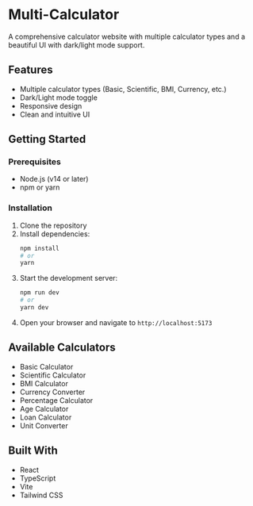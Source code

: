 # Multi-Calculator

A comprehensive calculator website with multiple calculator types and a beautiful UI with dark/light mode support.

## Features

- Multiple calculator types (Basic, Scientific, BMI, Currency, etc.)
- Dark/Light mode toggle
- Responsive design
- Clean and intuitive UI

## Getting Started

### Prerequisites

- Node.js (v14 or later)
- npm or yarn

### Installation

1. Clone the repository
2. Install dependencies:
   ```bash
   npm install
   # or
   yarn
   ```
3. Start the development server:
   ```bash
   npm run dev
   # or
   yarn dev
   ```
4. Open your browser and navigate to `http://localhost:5173`

## Available Calculators

- Basic Calculator
- Scientific Calculator
- BMI Calculator
- Currency Converter
- Percentage Calculator
- Age Calculator
- Loan Calculator
- Unit Converter

## Built With

- React
- TypeScript
- Vite
- Tailwind CSS